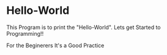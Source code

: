 # Hello-World
This Program is to print the "Hello-World". Lets get Started to Programming!!

For the Beginerers It's a Good Practice
